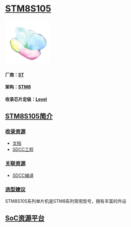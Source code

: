 ﻿# [STM8S105](https://github.com/sochub/STM8S105)

[![sites](SoC/SoC.png)](http://www.qitas.cn) 

#### 厂商：[ST](https://github.com/sochub/ST) 
#### 架构：[STM8](https://github.com/sochub/STM8)
#### 收录芯片定级：[Level](https://github.com/sochub/Level)
## [STM8S105简介](https://github.com/sochub/STM8S105/wiki) 



### [收录资源](https://github.com/sochub/STM8S105)

* [文档](docs/)
* [SDCC工程](sdcc/)

### [关联资源](https://github.com/sochub)

* [SDCC编译](https://github.com/sochub/sdcc)

### [选型建议](https://github.com/sochub/STM8S105)

STM8S105系列单片机是STM8系列常用型号，拥有丰富的外设

##  [SoC资源平台](http://www.qitas.cn)  

